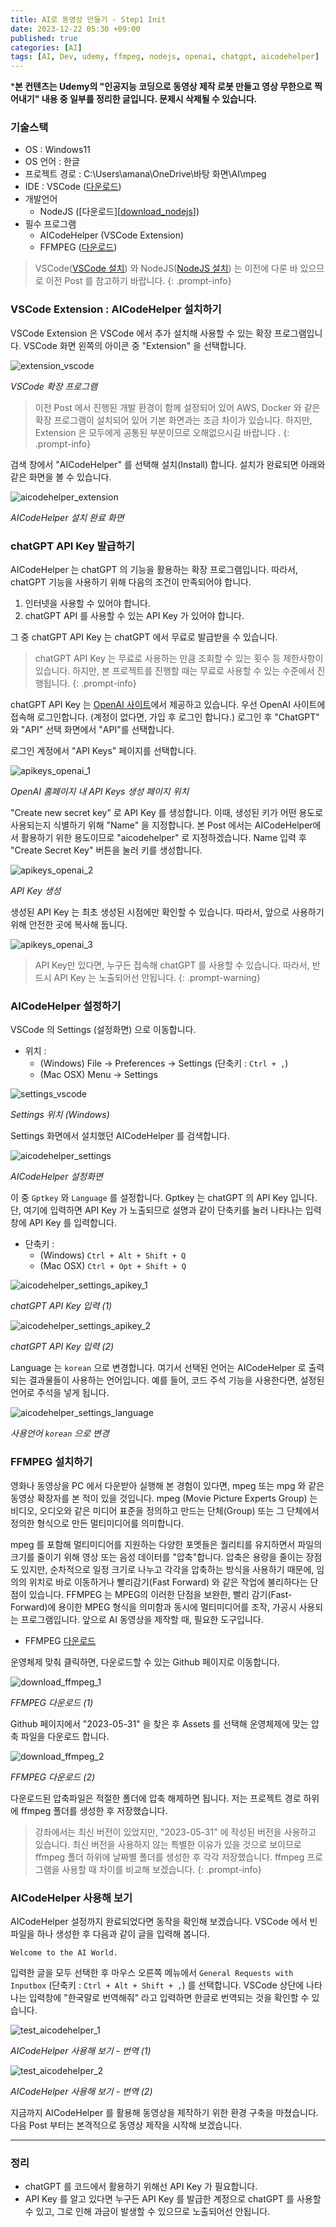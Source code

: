 ```yaml
---
title: AI로 동영상 만들기 - Step1 Init
date: 2023-12-22 05:30 +09:00
published: true
categories: [AI]
tags: [AI, Dev, udemy, ffmpeg, nodejs, openai, chatgpt, aicodehelper]
---
```


***본 컨텐츠는 Udemy의 "인공지능 코딩으로 동영상 제작 로봇 만들고 영상 무한으로 찍어내기" 내용 중 일부를 정리한 글입니다. 문제시 삭제될 수 있습니다.**


### 기술스택

- OS : Windows11
- OS 언어 : 한글
- 프로젝트 경로 : C:\Users\amana\OneDrive\바탕 화면\AI\mpeg
- IDE : VSCode ([다운로드][download_nodejs])
- 개발언어
    - NodeJS ([다운로드][[download_nodejs]])
- 필수 프로그램
    - AICodeHelper (VSCode Extension)
    - FFMPEG ([다운로드][download_ffmpeg])

> VSCode([VSCode 설치][install_vscode]) 와 NodeJS([NodeJS 설치][install_nodejs]) 는 이전에 다룬 바 있으므로 이전 Post 를 참고하기 바랍니다. 
{: .prompt-info}

### VSCode Extension : AICodeHelper 설치하기

VSCode Extension 은 VSCode 에서 추가 설치해 사용할 수 있는 확장 프로그램입니다. VSCode 화면 왼쪽의 아이콘 중 "Extension" 을 선택합니다. 

![extension_vscode](/assets/images/extension_vscode.png)

_VSCode 확장 프로그램_

> 이전 Post 에서 진행된 개발 환경이 함께 설정되어 있어 AWS, Docker 와 같은 확장 프로그램이 설치되어 있어 기본 화면과는 조금 차이가 있습니다. 하지만, Extension 은 모두에게 공통된 부분이므로 오해없으시길 바랍니다 .
{: .prompt-info}

검색 창에서 "AICodeHelper" 를 선택해 설치(Install) 합니다. 설치가 완료되면 아래와 같은 화면을 볼 수 있습니다. 

![aicodehelper_extension](/assets/images/aicodehelper_extension.png)

_AICodeHelper 설치 완료 화면_


### chatGPT API Key 발급하기

AICodeHelper 는 chatGPT 의 기능을 활용하는 확장 프로그램입니다. 따라서, chatGPT 기능을 사용하기 위해 다음의 조건이 만족되어야 합니다. 

1. 인터넷을 사용할 수 있어야 합니다.
2. chatGPT API 를 사용할 수 있는 API Key 가 있어야 합니다. 

그 중 chatGPT API Key 는 chatGPT 에서 무료로 발급받을 수 있습니다. 

> chatGPT API Key 는 무료로 사용하는 만큼 조회할 수 있는 횟수 등 제한사항이 있습니다. 하지만, 본 프로젝트를 진행할 때는 무료로 사용할 수 있는 수준에서 진행됩니다.
{: .prompt-info}

chatGPT API Key 는 [OpenAI 사이트][openai]에서 제공하고 있습니다. 우선 OpenAI 사이트에 접속해 로그인합니다. (계정이 없다면, 가입 후 로그인 합니다.)
로그인 후 "ChatGPT" 와 "API" 선택 화면에서 "API"를 선택합니다. 

로그인 계정에서 "API Keys" 페이지를 선택합니다. 

![apikeys_openai_1](/assets/images/apikeys_openai_1.png)

_OpenAI 홈페이지 내 API Keys 생성 페이지 위치_

"Create new secret key" 로 API Key 를 생성합니다. 이때, 생성된 키가 어떤 용도로 사용되는지 식별하기 위해 "Name" 을 지정합니다. 본 Post 에서는 AICodeHelper에서 활용하기 위한 용도이므로 "aicodehelper" 로 지정하겠습니다. Name 입력 후 "Create Secret Key" 버튼을 눌러 키를 생성합니다. 

![apikeys_openai_2](/assets/images/apikeys_openai_2.png)

_API Key 생성_

생성된 API Key 는 최초 생성된 시점에만 확인할 수 있습니다. 따라서, 앞으로 사용하기 위해 안전한 곳에 복사해 둡니다. 

![apikeys_openai_3](/assets/images/apikeys_openai_3.png)

> API Key만 있다면, 누구든 접속해 chatGPT 를 사용할 수 있습니다. 따라서, 반드시 API Key 는 노출되어선 안됩니다. 
{: .prompt-warning}


### AICodeHelper 설정하기

VSCode 의 Settings (설정화면) 으로 이동합니다. 

- 위치 : 
    - (Windows) File -> Preferences -> Settings (단축키 : `Ctrl + ,`)
    - (Mac OSX) Menu -> Settings
    
![settings_vscode](/assets/images/settings_vscode.png)

_Settings 위치 (Windows)_

Settings 화면에서 설치했던 AICodeHelper 를 검색합니다. 

![aicodehelper_settings](/assets/images/aicodehelper_settings.png)

_AICodeHelper 설정화면_

이 중 `Gptkey` 와 `Language` 를 설정합니다. 
Gptkey 는 chatGPT 의 API Key 입니다. 단, 여기에 입력하면 API Key 가 노출되므로 설명과 같이 단축키를 눌러 나타나는 입력창에 API Key 를 입력합니다. 

- 단축키 : 
    - (Windows) `Ctrl + Alt + Shift + Q`
    - (Mac OSX) `Ctrl + Opt + Shift + Q`

![aicodehelper_settings_apikey_1](/assets/images/aicodehelper_settings_apikey_1.png)

_chatGPT API Key 입력 (1)_

![aicodehelper_settings_apikey_2](/assets/images/aicodehelper_settings_apikey_2.png)

_chatGPT API Key 입력 (2)_

Language 는 `korean` 으로 변경합니다. 여기서 선택된 언어는 AICodeHelper 로 출력되는 결과물들이 사용하는 언어입니다. 예를 들어, 코드 주석 기능을 사용한다면, 설정된 언어로 주석을 넣게 됩니다. 

![aicodehelper_settings_language](/assets/images/aicodehelper_settings_language.png)

_사용언어 `korean` 으로 변경_


### FFMPEG 설치하기

영화나 동영상을 PC 에서 다운받아 실행해 본 경험이 있다면, mpeg 또는 mpg 와 같은 동영상 확장자를 본 적이 있을 것입니다. 
mpeg (Movie Picture Experts Group) 는 비디오, 오디오와 같은 미디어 표준을 정의하고 만드는 단체(Group) 또는 그 단체에서 정의한 형식으로 만든 멀티미디어를 의미합니다. 

mpeg 를 포함해 멀티미디어를 지원하는 다양한 포멧들은 퀄리티를 유지하면서 파일의 크기를 줄이기 위해 영상 또는 음성 데이터를 "압축"합니다. 압축은 용량을 줄이는 장점도 있지만, 순차적으로 일정 크기로 나누고 각각을 압축하는 방식을 사용하기 때문에, 임의의 위치로 바로 이동하거나 빨리감기(Fast Forward) 와 같은 작업에 불리하다는 단점이 있습니다. 
FFMPEG 는 MPEG의 이러한 단점을 보완한, 빨리 감기(Fast-Forward)에 용이한 MPEG 형식을 의미함과 동시에 멀티미디어를 조작, 가공시 사용되는 프로그램입니다. 앞으로 AI 동영상을 제작할 때, 필요한 도구입니다. 

- FFMPEG [다운로드][download_ffmpeg]

운영체제 맞춰 클릭하면, 다운로드할 수 있는 Github 페이지로 이동합니다. 

![download_ffmpeg_1](/assets/images/download_ffmpeg_1.png)

_FFMPEG 다운로드 (1)_

Github 페이지에서 "2023-05-31" 을 찾은 후 Assets 를 선택해 운영체제에 맞는 압축 파일을 다운로드 합니다. 

![download_ffmpeg_2](/assets/images/download_ffmpeg_2.png)

_FFMPEG 다운로드 (2)_

다운로드된 압축파일은 적절한 폴더에 압축 해제하면 됩니다. 저는 프로젝트 경로 하위에 ffmpeg 폴더를 생성한 후 저장했습니다.

> 강좌에서는 최신 버전이 있었지만, "2023-05-31" 에 작성된 버전을 사용하고 있습니다. 최신 버전을 사용하지 않는 특별한 이유가 있을 것으로 보이므로 ffmpeg 폴더 하위에 날짜별 폴더를 생성한 후 각각 저장했습니다. ffmpeg 프로그램을 사용할 때 차이를 비교해 보겠습니다. 
{: .prompt-info}

### AICodeHelper 사용해 보기

AICodeHelper 설정까지 완료되었다면 동작을 확인해 보겠습니다. VSCode 에서 빈 파일을 하나 생성한 후 다음과 같이 글을 입력해 봅니다. 

```text
Welcome to the AI World.
```

입력한 글을 모두 선택한 후 마우스 오른쪽 메뉴에서 `General Requests with Inputbox` (단축키 : `Ctrl + Alt + Shift + ,`) 를 선택합니다. 
VSCode 상단에 나타나는 입력창에 "한국말로 번역해줘" 라고 입력하면 한글로 번역되는 것을 확인할 수 있습니다. 

![test_aicodehelper_1](image.png)

_AICodeHelper 사용해 보기 - 번역 (1)_


![test_aicodehelper_2](image-1.png)

_AICodeHelper 사용해 보기 - 번역 (2)_


지금까지 AICodeHelper 를 활용해 동영상을 제작하기 위한 환경 구축을 마쳤습니다. 다음 Post 부터는 본격적으로 동영상 제작을 시작해 보겠습니다. 


---
### 정리
* chatGPT 를 코드에서 활용하기 위해선 API Key 가 필요합니다. 
* API Key 를 알고 있다면 누구든 API Key 를 발급한 계정으로 chatGPT 를 사용할 수 있고, 그로 인해 과금이 발생할 수 있으므로 노출되어선 안됩니다. 


[download_nodejs]: https://nodejs.org/ko/download
[download_ffmpeg]: https://www.ffmpeg.org/download.html
[install_vscode]: https://keitechnote.github.io/blog/posts/vdr-step1-init/#%EC%84%A4%EC%B9%98-%EB%B0%A9%EB%B2%95---vscode
[install_nodejs]: https://keitechnote.github.io/blog/posts/vdr-step1-init/#1-nodejs
[openai]: https://openai.com
